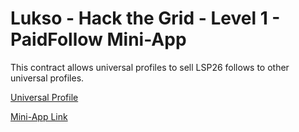 # Lukso - Hack the Grid - Level 1 - PaidFollow Mini-App

This contract allows universal profiles to sell LSP26 follows to other universal profiles.

[Universal Profile](https://universaleverything.io/0x772de19834bf2583b5f26f843c5961dfdd3bdf38)

[Mini-App Link](https://ipfs.io/ipfs/bafybeiawhozj5rvibnbrpuz735g7wa7qjcgjswftdjr42tkzdokwufcx2e)
